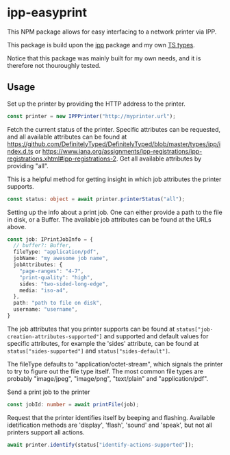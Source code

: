 # ipp-easyprint
This NPM package allows for easy interfacing to a network printer via IPP.

This package is build upon the [ipp](https://www.npmjs.com/package/ipp) package and my own [TS types](https://github.com/DefinitelyTyped/DefinitelyTyped/blob/master/types/ipp/index.d.ts).

Notice that this package was mainly built for my own needs, and it is therefore not thouroughly tested.

## Usage
Set up the printer by providing the HTTP address to the printer.
```ts
const printer = new IPPPrinter("http://myprinter.url");
```

Fetch the current status of the printer. Specific attributes can be requested, and all available attributes can be found at
<https://github.com/DefinitelyTyped/DefinitelyTyped/blob/master/types/ipp/index.d.ts>
or
<https://www.iana.org/assignments/ipp-registrations/ipp-registrations.xhtml#ipp-registrations-2>.
Get all available attributes by providing "all".

This is a helpful method for getting insight in which job attributes the printer supports.
```ts
const status: object = await printer.printerStatus("all");
```


Setting up the info about a print job. One can either provide a path to the file in disk, or a Buffer. The available job attributes can be found at the URLs above.
```ts
const job: IPrintJobInfo = {
  // buffer?: Buffer,
  fileType: "application/pdf",
  jobName: "my awesome job name",
  jobAttributes: {
    "page-ranges": "4-7",
    "print-quality": "high",
    sides: "two-sided-long-edge",
    media: "iso-a4",
  },
  path: "path to file on disk",
  username: "username",
}
```

The job attributes that you printer supports can be found at `status["job-creation-attributes-supported"]` and supported and default values for specific attributes, for example the 'sides' attribute, can be found at `status["sides-supported"]` and `status["sides-default"]`.

The fileType defaults to "application/octet-stream", which signals the printer to try to figure out the file type itself. The most common file types are probably "image/jpeg", "image/png", "text/plain" and "application/pdf".

Send a print job to the printer
```ts
const jobId: number = await printFile(job);
```

Request that the printer identifies itself by beeping and flashing. Available idetification methods are 'display', 'flash', 'sound' and 'speak', but not all printers support all actions.
```ts
await printer.identify(status["identify-actions-supported"]);
```

